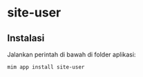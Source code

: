 # site-user

## Instalasi

Jalankan perintah di bawah di folder aplikasi:

```
mim app install site-user
```
